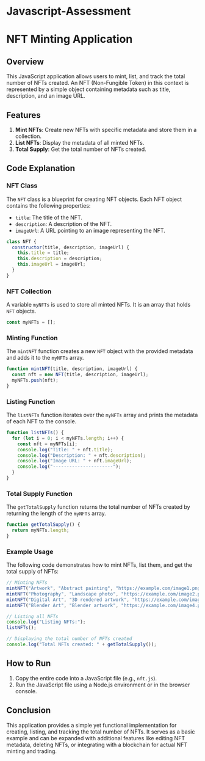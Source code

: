 # Javascript-Assessment
# NFT Minting Application

## Overview

This JavaScript application allows users to mint, list, and track the total number of NFTs created. An NFT (Non-Fungible Token) in this context is represented by a simple object containing metadata such as title, description, and an image URL.

## Features

1. **Mint NFTs**: Create new NFTs with specific metadata and store them in a collection.
2. **List NFTs**: Display the metadata of all minted NFTs.
3. **Total Supply**: Get the total number of NFTs created.

## Code Explanation

### NFT Class

The `NFT` class is a blueprint for creating NFT objects. Each NFT object contains the following properties:
- `title`: The title of the NFT.
- `description`: A description of the NFT.
- `imageUrl`: A URL pointing to an image representing the NFT.

```javascript
class NFT {
  constructor(title, description, imageUrl) {
    this.title = title;
    this.description = description;
    this.imageUrl = imageUrl;
  }
}
```

### NFT Collection

A variable `myNFTs` is used to store all minted NFTs. It is an array that holds `NFT` objects.

```javascript
const myNFTs = [];
```

### Minting Function

The `mintNFT` function creates a new `NFT` object with the provided metadata and adds it to the `myNFTs` array.

```javascript
function mintNFT(title, description, imageUrl) {
  const nft = new NFT(title, description, imageUrl);
  myNFTs.push(nft);
}
```

### Listing Function

The `listNFTs` function iterates over the `myNFTs` array and prints the metadata of each NFT to the console.

```javascript
function listNFTs() {
  for (let i = 0; i < myNFTs.length; i++) {
    const nft = myNFTs[i];
    console.log("Title: " + nft.title);
    console.log("Description: " + nft.description);
    console.log("Image URL: " + nft.imageUrl);
    console.log("----------------------");
  }
}
```

### Total Supply Function

The `getTotalSupply` function returns the total number of NFTs created by returning the length of the `myNFTs` array.

```javascript
function getTotalSupply() {
  return myNFTs.length;
}
```

### Example Usage

The following code demonstrates how to mint NFTs, list them, and get the total supply of NFTs:

```javascript
// Minting NFTs
mintNFT("Artwork", "Abstract painting", "https://example.com/image1.png");
mintNFT("Photography", "Landscape photo", "https://example.com/image2.png");
mintNFT("Digital Art", "3D rendered artwork", "https://example.com/image3.png");
mintNFT("Blender Art", "Blender artwork", "https://example.com/image4.png");

// Listing all NFTs
console.log("Listing NFTs:");
listNFTs();

// Displaying the total number of NFTs created
console.log("Total NFTs created: " + getTotalSupply());
```

## How to Run

1. Copy the entire code into a JavaScript file (e.g., `nft.js`).
2. Run the JavaScript file using a Node.js environment or in the browser console.

## Conclusion

This application provides a simple yet functional implementation for creating, listing, and tracking the total number of NFTs. It serves as a basic example and can be expanded with additional features like editing NFT metadata, deleting NFTs, or integrating with a blockchain for actual NFT minting and trading.
